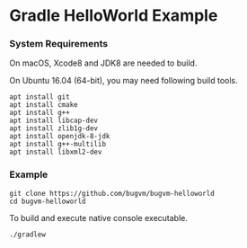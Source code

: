 # Gradle HelloWorld Example

### System Requirements

On macOS, Xcode8 and JDK8 are needed to build.

On Ubuntu 16.04 (64-bit), you may need following build tools.

 ```
 apt install git
 apt install cmake
 apt install g++
 apt install libcap-dev
 apt install zlib1g-dev
 apt install openjdk-8-jdk
 apt install g++-multilib
 apt install libxml2-dev
 ```


### Example

```
git clone https://github.com/bugvm/bugvm-helloworld
cd bugvm-helloworld
```


To build and execute native console executable.

```
./gradlew
```
